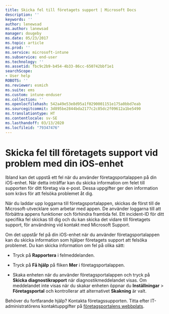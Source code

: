 ```yaml
---
title: Skicka fel till företagets support | Microsoft Docs
description: ''
keywords: ''
author: lenewsad
ms.author: lanewsad
manager: dougeby
ms.date: 05/23/2017
ms.topic: article
ms.prod: ''
ms.service: microsoft-intune
ms.subservice: end-user
ms.technology: ''
ms.assetid: fbc9c2b9-b454-4b33-86cc-650742bbf1e1
searchScope:
- User help
ROBOTS: ''
ms.reviewer: esmich
ms.suite: ems
ms.custom: intune-enduser
ms.collection: ''
ms.openlocfilehash: 542a49e53e8d95a1f0290001151e175a0bbd7eab
ms.sourcegitcommit: 3d895be2844bda2177c2c85dc2f09612a1be5490
ms.translationtype: HT
ms.contentlocale: sv-SE
ms.lasthandoff: 03/13/2020
ms.locfileid: "79347476"
---
```

# <a name="send-errors-to-your-company-support-for-issues-with-your-ios-device"></a>Skicka fel till företagets support vid problem med din iOS-enhet
Ibland kan det uppstå ett fel när du använder företagsportalappen på din iOS-enhet. När detta inträffar kan du skicka information om felet till supporten för ditt företag via e-post. Dessa uppgifter ger den information som krävs för att felsöka problemet åt dig.

När du laddar upp loggarna till företagsportalappen, skickas de först till de Microsoft-utvecklare som arbetar med appen. De använder loggarna till att förbättra appens funktioner och förhindra framtida fel. Ett incident-ID för ditt specifika fel skickas till dig och du kan skicka det vidare till företagets support, för användning vid kontakt med Microsoft Support.

Om det uppstår fel på din iOS-enhet när du använder företagsportalappen kan du skicka information som hjälper företagets support att felsöka problemet. Du kan skicka information om fel på olika sätt:

- Tryck på **Rapportera** i felmeddelanden.

- Tryck på **Få hjälp** på fliken **Mer** i företagsportalappen.

- Skaka enheten när du använder företagsportalappen och tryck på **Skicka diagnostikrapport** när diagnostikmeddelandet visas. Om meddelandet inte visas när du skakar enheten öppnar du **Inställningar** > **Företagsportal** och kontrollerar att alternativet **Skakning** är valt.

Behöver du fortfarande hjälp? Kontakta företagssupporten. Titta efter IT-administratörens kontaktuppgifter på [företagsportalens webbplats](https://go.microsoft.com/fwlink/?linkid=2010980).
